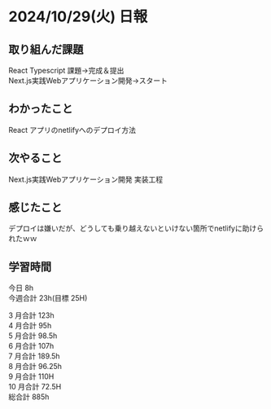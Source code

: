 # 2024/10/29(火) 日報

## 取り組んだ課題

React Typescript 課題→完成＆提出
<br />
Next.js実践Webアプリケーション開発→スタート

## わかったこと
React アプリのnetlifyへのデプロイ方法

## 次やること
Next.js実践Webアプリケーション開発 実装工程

## 感じたこと
デプロイは嫌いだが、どうしても乗り越えないといけない箇所でnetlifyに助けられたｗｗ

## 学習時間

今日 8h
<br />
今週合計 23h(目標 25H)
<br />

3 月合計 123h
<br />
4 月合計 95h
<br />
5 月合計 98.5h
<br />
6 月合計 107h
<br />
7 月合計 189.5h
<br />
8 月合計 96.25h
<br />
9 月合計 110H
<br />
10 月合計 72.5H
<br />
総合計 885h

